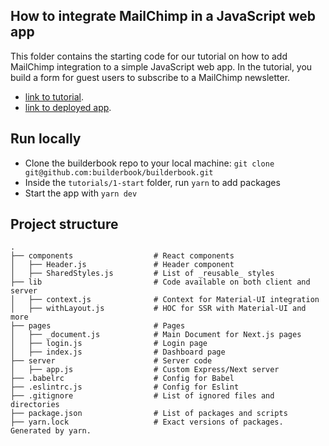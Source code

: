 ## How to integrate MailChimp in a JavaScript web app
This folder contains the starting code for our tutorial on how to add MailChimp integration to a simple JavaScript web app. In the tutorial, you build a form for guest users to subscribe to a MailChimp newsletter.

- [link to tutorial](https://medium.freecodecamp.org/how-to-integrate-mailchimp-in-a-javascript-web-app-2a889fb43f6f). 
- [link to deployed app](https://mailchimp.builderbook.org/subscribe). 


## Run locally
- Clone the builderbook repo to your local machine: `git clone git@github.com:builderbook/builderbook.git`
- Inside the `tutorials/1-start` folder, run `yarn` to add packages
- Start the app with `yarn dev`


## Project structure

```
.
├── components                  # React components
│   ├── Header.js               # Header component
│   ├── SharedStyles.js         # List of _reusable_ styles
├── lib                         # Code available on both client and server
│   ├── context.js              # Context for Material-UI integration
│   ├── withLayout.js           # HOC for SSR with Material-UI and more
├── pages                       # Pages
│   ├── _document.js            # Main Document for Next.js pages
│   ├── login.js                # Login page
│   ├── index.js                # Dashboard page
├── server                      # Server code
│   ├── app.js                  # Custom Express/Next server
├── .babelrc                    # Config for Babel
├── .eslintrc.js                # Config for Eslint
├── .gitignore                  # List of ignored files and directories
├── package.json                # List of packages and scripts
├── yarn.lock                   # Exact versions of packages. Generated by yarn.

```
